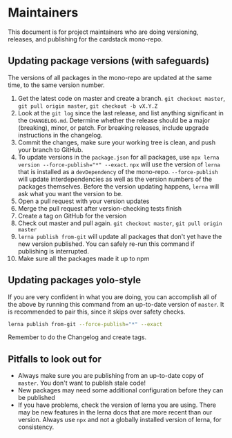 # Maintainers

This document is for project maintainers who are doing versioning, releases, and publishing for the cardstack mono-repo.

## Updating package versions (with safeguards)

The versions of all packages in the mono-repo are updated at the same time, to the same version number.

1. Get the latest code on master and create a branch. `git checkout master`, `git pull origin master`, `git checkout -b vX.Y.Z`
2. Look at the `git log` since the last release, and list anything significant in the `CHANGELOG.md`.
Determine whether the release should be a major (breaking), minor, or patch.
For breaking releases, include upgrade instructions in the changelog.
3. Commit the changes, make sure your working tree is clean, and push your branch to GitHub.
4. To update versions in the `package.json` for all packages, use `npx lerna version --force-publish="*" --exact`.
`npx` will use the version of `lerna` that is installed as a `devDependency` of the mono-repo. `--force-publish` will update interdependencies as well as the version numbers of the packages themselves. Before the version updating happens, `lerna` will ask what you want the version to be.
5. Open a pull request with your version updates
6. Merge the pull request after version-checking tests finish
7. Create a tag on GitHub for the version
8. Check out master and pull again. `git checkout master`, `git pull origin master`
9. `lerna publish from-git` will update all packages that don't yet have the new version published. You can safely re-run this command if publishing is interrupted.
10. Make sure all the packages made it up to npm

## Updating packages yolo-style

If you are very confident in what you are doing, you can accomplish all of the above by running this command from an up-to-date version of `master`. It is recommended to pair this, since it skips over safety checks.

```sh
lerna publish from-git --force-publish="*" --exact
```

Remember to do the Changelog and create tags.

## Pitfalls to look out for

- Always make sure you are publishing from an up-to-date copy of `master`. You don't want to publish stale code!
- New packages may need some additional configuration before they can be published
- If you have problems, check the version of lerna you are using. There may be new features in the lerna docs that are more recent than our version. Always use `npx` and not a globally installed version of lerna, for consistency.
